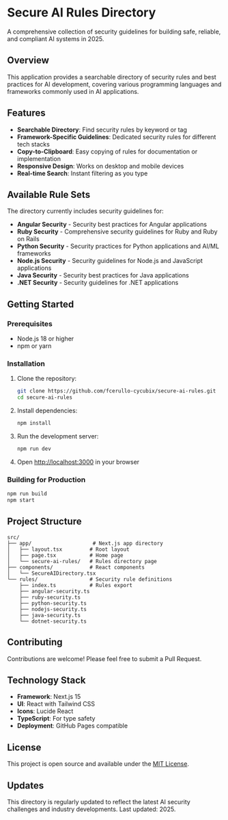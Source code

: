 # Secure AI Rules Directory

A comprehensive collection of security guidelines for building safe, reliable, and compliant AI systems in 2025.

## Overview

This application provides a searchable directory of security rules and best practices for AI development, covering various programming languages and frameworks commonly used in AI applications.

## Features

- **Searchable Directory**: Find security rules by keyword or tag
- **Framework-Specific Guidelines**: Dedicated security rules for different tech stacks
- **Copy-to-Clipboard**: Easy copying of rules for documentation or implementation
- **Responsive Design**: Works on desktop and mobile devices
- **Real-time Search**: Instant filtering as you type

## Available Rule Sets

The directory currently includes security guidelines for:

- **Angular Security** - Security best practices for Angular applications
- **Ruby Security** - Comprehensive security guidelines for Ruby and Ruby on Rails
- **Python Security** - Security practices for Python applications and AI/ML frameworks
- **Node.js Security** - Security guidelines for Node.js and JavaScript applications
- **Java Security** - Security best practices for Java applications
- **.NET Security** - Security guidelines for .NET applications

## Getting Started

### Prerequisites

- Node.js 18 or higher
- npm or yarn

### Installation

1. Clone the repository:
   ```bash
   git clone https://github.com/fcerullo-cycubix/secure-ai-rules.git
   cd secure-ai-rules
   ```

2. Install dependencies:
   ```bash
   npm install
   ```

3. Run the development server:
   ```bash
   npm run dev
   ```

4. Open [http://localhost:3000](http://localhost:3000) in your browser

### Building for Production

```bash
npm run build
npm start
```

## Project Structure

```
src/
├── app/                    # Next.js app directory
│   ├── layout.tsx         # Root layout
│   ├── page.tsx           # Home page
│   └── secure-ai-rules/   # Rules directory page
├── components/            # React components
│   └── SecureAIDirectory.tsx
└── rules/                 # Security rule definitions
    ├── index.ts           # Rules export
    ├── angular-security.ts
    ├── ruby-security.ts
    ├── python-security.ts
    ├── nodejs-security.ts
    ├── java-security.ts
    └── dotnet-security.ts
```

## Contributing

Contributions are welcome! Please feel free to submit a Pull Request.

## Technology Stack

- **Framework**: Next.js 15
- **UI**: React with Tailwind CSS
- **Icons**: Lucide React
- **TypeScript**: For type safety
- **Deployment**: GitHub Pages compatible

## License

This project is open source and available under the [MIT License](LICENSE).

## Updates

This directory is regularly updated to reflect the latest AI security challenges and industry developments. Last updated: 2025.
